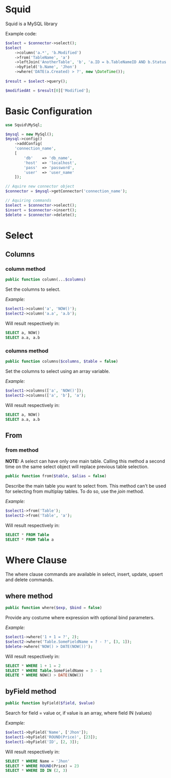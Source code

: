 
# Squid
Squid is a MySQL library

Example code:
```php
$select = $connector->select();
$select
	->column('a.*', 'b.Modified')
	->from('TableName', 'a')
	->leftJoin('AnotherTable', 'b', 'a.ID = b.TableNameID AND b.Status = ?', 'valid')
	->byField('b.Name', 'Jhon')
	->where('DATE(a.Created) > ?', new \DateTime());
	
$result = $select->query();

$modifiedAt = $result[0]['Modified'];
```


# Basic Configuration
```php
use Squid\MySql;

$mysql = new MySql();
$mysql->config()
	->addConfig(
	'connection_name',
	[
		'db'	=> 'db_name',
		'host'	=> 'localhost',
		'pass'	=> 'password',
		'user'	=> 'user_name'
	]);

// Aquire new connector object
$connector = $mysql->getConnector('connection_name');

// Aquiring commands
$select = $connector->select();
$insert = $connector->insert();
$delete = $connector->delete();
```

# Select
## Columns

### column method
```php
public function column(...$columns)
```

Set the columns to select.

_Example:_
```php
$select1->column('a', 'NOW()');
$select2->column('a.a', 'a.b');
```
Will result respectively in:
```sql
SELECT a, NOW()
SELECT a.a, a.b
```

### columns method
```php
public function columns($columns, $table = false)
```
Set the columns to select using an array variable.

_Example:_
```php
$select1->columns(['a', 'NOW()']);
$select2->columns(['a', 'b'], 'a');
```
Will result respectively in:
```sql
SELECT a, NOW()
SELECT a.a, a.b
```


## From
### from method
**NOTE:** A select can have only one main table. Calling this method a second time on the same select object will replace
previous table selection.

```php
public function from($table, $alias = false)
```

Describe the main table you want to select from. This method can't be used for selecting from multiplay tables. To do so, use the _join_ method.

_Example:_
```php
$select1->from('Table');
$select2->from('Table', 'a');
```
Will result respectively in:
```sql
SELECT * FROM Table
SELECT * FROM Table a
```

# Where Clause
The where clause commands are available in select, insert, update, upsert and delete commands.

## where method
```php
public function where($exp, $bind = false)
```

Provide any costume where expression with optional bind parameters.

_Example:_
```php
$select1->where('1 + 1 = ?', 2);
$select2->where('Table.SomeFieldName = ? - ?', [3, 1]);
$delete->where('NOW() > DATE(NOW())');
```
Will result respectively in:
```sql
SELECT * WHERE 1 + 1 = 2
SELECT * WHERE Table.SomeFieldName = 3 - 1
DELETE * WHERE NOW() > DATE(NOW())
```

## byField method
```php
public function byField($field, $value) 
```
Search for field = value or, if value is an array, where field IN (values)

_Example:_
```php
$select1->byField('Name', ['Jhon']);
$select1->byField('ROUND(Price)', [23]);
$select1->byField('ID', [2, 3]);
```
Will result respectively in:
```sql
SELECT * WHERE Name = 'Jhon'
SELECT * WHERE ROUND(Price) = 23
SELECT * WHERE ID IN (2, 3)
```
